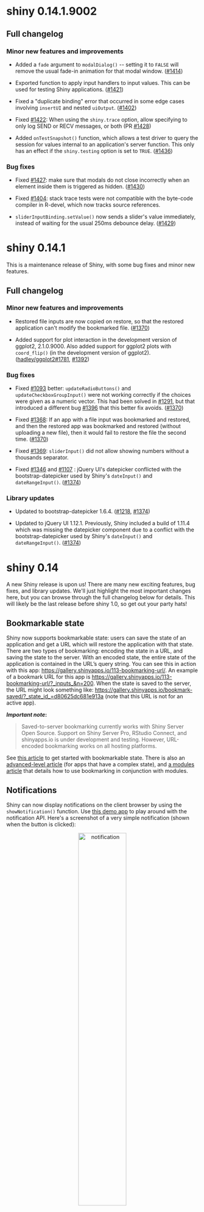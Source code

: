 shiny 0.14.1.9002
============

## Full changelog

### Minor new features and improvements

* Added a `fade` argument to `modalDialog()` -- setting it to `FALSE` will remove the usual fade-in animation for that modal window. ([#1414](https://github.com/rstudio/shiny/pull/1414))

* Exported function to apply input handlers to input values. This can be used for testing Shiny applications. ([#1421](https://github.com/rstudio/shiny/pull/1421))

* Fixed a "duplicate binding" error that occurred in some edge cases involving `insertUI` and nested `uiOutput`. ([#1402](https://github.com/rstudio/shiny/pull/1402))

* Fixed [#1422](https://github.com/rstudio/shiny/issues/1422): When using the `shiny.trace` option, allow specifying to only log SEND or RECV messages, or both (PR [#1428](https://github.com/rstudio/shiny/pull/1428))

* Added `onTestSnapshot()` function, which allows a test driver to query the session for values internal to an application's server function. This only has an effect if the `shiny.testing` option is set to `TRUE`. ([#1436](https://github.com/rstudio/shiny/pull/1436))

### Bug fixes

* Fixed [#1427](https://github.com/rstudio/shiny/issues/1427): make sure that modals do not close incorrectly when an element inside them is triggered as hidden. ([#1430](https://github.com/rstudio/shiny/pull/1430))

* Fixed [#1404](https://github.com/rstudio/shiny/issues/1404): stack trace tests were not compatible with the byte-code compiler in R-devel, which now tracks source references.

* `sliderInputBinding.setValue()` now sends a slider's value immediately, instead of waiting for the usual 250ms debounce delay. ([#1429](https://github.com/rstudio/shiny/pull/1429))

shiny 0.14.1
============

This is a maintenance release of Shiny, with some bug fixes and minor new features.

## Full changelog

### Minor new features and improvements

* Restored file inputs are now copied on restore, so that the restored application can't modify the bookmarked file. ([#1370](https://github.com/rstudio/shiny/issues/1370))

* Added support for plot interaction in the development version of ggplot2, 2.1.0.9000. Also added support for ggplot2 plots with `coord_flip()` (in the development version of ggplot2). ([hadley/ggplot2#1781](https://github.com/hadley/ggplot2/issues/1781), [#1392](https://github.com/rstudio/shiny/pull/1392))


### Bug fixes

* Fixed [#1093](https://github.com/rstudio/shiny/issues/1093) better: `updateRadioButtons()` and `updateCheckboxGroupInput()` were not working correctly if the choices were given as a numeric vector. This had been solved in [#1291](https://github.com/rstudio/shiny/pull/1291), but that introduced a different bug [#1396](https://github.com/rstudio/shiny/issues/1396) that this better fix avoids. ([#1370](https://github.com/rstudio/shiny/pull/1397))

* Fixed [#1368](https://github.com/rstudio/shiny/issues/1368): If an app with a file input was bookmarked and restored, and then the restored app was bookmarked and restored (without uploading a new file), then it would fail to restore the file the second time. ([#1370](https://github.com/rstudio/shiny/pull/1370))

* Fixed [#1369](https://github.com/rstudio/shiny/issues/1369): `sliderInput()` did not allow showing numbers without a thousands separator.

* Fixed [#1346](https://github.com/rstudio/shiny/issues/1346) and [#1107](https://github.com/rstudio/shiny/issues/1107) : jQuery UI's datepicker conflicted with the bootstrap-datepicker used by Shiny's `dateInput()` and `dateRangeInput()`. ([#1374](https://github.com/rstudio/shiny/pull/1374))

### Library updates

* Updated to bootstrap-datepicker 1.6.4. ([#1218](https://github.com/rstudio/shiny/issues/1218), [#1374](https://github.com/rstudio/shiny/pull/1374))

* Updated to jQuery UI 1.12.1. Previously, Shiny included a build of 1.11.4 which was missing the datepicker component due to a conflict with the bootstrap-datepicker used by Shiny's `dateInput()` and `dateRangeInput()`. ([#1374](https://github.com/rstudio/shiny/pull/1374))


shiny 0.14
==========

A new Shiny release is upon us! There are many new exciting features, bug fixes, and library updates. We'll just highlight the most important changes here, but you can browse through the full changelog below for details. This will likely be the last release before shiny 1.0, so get out your party hats!

## Bookmarkable state

Shiny now supports bookmarkable state: users can save the state of an application and get a URL which will restore the application with that state. There are two types of bookmarking: encoding the state in a URL, and saving the state to the server. With an encoded state, the entire state of the application is contained in the URL’s query string. You can see this in action with this app: https://gallery.shinyapps.io/113-bookmarking-url/. An example of a bookmark URL for this app is https://gallery.shinyapps.io/113-bookmarking-url/?_inputs_&n=200. When the state is saved to the server, the URL might look something like: https://gallery.shinyapps.io/bookmark-saved/?_state_id_=d80625dc681e913a (note that this URL is not for an active app).

**_Important note_:**
> Saved-to-server bookmarking currently works with Shiny Server Open Source. Support on Shiny Server Pro, RStudio Connect, and shinyapps.io is under development and testing. However, URL-encoded bookmarking works on all hosting platforms.

See [this article](http://shiny.rstudio.com/articles/bookmarking-state.html) to get started with bookmarkable state. There is also an [advanced-level article](http://shiny.rstudio.com/articles/advanced-bookmarking.html) (for apps that have a complex state), and [a modules article](http://shiny.rstudio.com/articles/bookmarking-modules.html) that details how to use bookmarking in conjunction with modules.

## Notifications

Shiny can now display notifications on the client browser by using the `showNotification()` function. Use [this demo app](https://gallery.shinyapps.io/116-notifications/) to play around with the notification API. Here's a screenshot of a very simple notification (shown when the button is clicked):

<p align="center">
<img src="http://shiny.rstudio.com/images/notification.png" alt="notification" width="50%"/>
</p>

[Here](http://shiny.rstudio.com/articles/notifications.html)'s our article about it, and the [reference documentation](http://shiny.rstudio.com/reference/shiny/latest/showNotification.html).

## Progress indicators

If your Shiny app contains computations that take a long time to complete, a progress bar can improve the user experience by communicating how far along the computation is, and how much is left. Progress bars were added in Shiny 0.10.2. In Shiny 0.14, they were changed to use the notifications system, which gives them a different look.

**_Important note_:**
> If you were already using progress bars and had customized them with your own CSS, you can add the `style = "old"` argument to your `withProgress()` call (or `Progress$new()`). This will result in the same appearance as before. You can also call `shinyOptions(progress.style = "old")` in your app's server function to make all progress indicators use the old styling.

To see new progress bars in action, see [this app](https://gallery.shinyapps.io/085-progress/) in the gallery. You can also learn more about this in [our article](http://shiny.rstudio.com/articles/progress.html) and in the reference documentation (either for the easier [`withProgress` functional API](http://shiny.rstudio.com/reference/shiny/latest/withProgress.html) or the more complicated, but more powerful, [`Progress` object-oriented API](http://shiny.rstudio.com/reference/shiny/latest/Progress.html).

## Reconnection

Shiny can now automatically reconnect to your Shiny session if you temporarily lose network access.

## Modal windows

Shiny has now built-in support for displaying modal dialogs like the one below ([live app here](https://gallery.shinyapps.io/114-modal-dialog/)):

<p align="center">
<img src="http://shiny.rstudio.com/images/modal-dialog.png" alt="modal-dialog" width="50%"/>
</p>

To learn more about this, read [our article](http://shiny.rstudio.com/articles/modal-dialogs.html) and the [reference documentation](http://shiny.rstudio.com/reference/shiny/latest/modalDialog.html).

## `insertUI` and `removeUI`

Sometimes in a Shiny app, arbitrary HTML UI may need to be created on-the-fly in response to user input. The existing `uiOutput` and `renderUI` functions let you continue using reactive logic to call UI functions and make the results appear in a predetermined place in the UI. The `insertUI` and `removeUI` functions, which are used in the server code, allow you to use imperative logic to add and remove arbitrary chunks of HTML (all independent from one another), as many times as you want, whenever you want, wherever you want. This option may be more convenient when you want to, for example, add a new model to your app each time the user selects a different option (and leave previous models unchanged, rather than substitute the previous one for the latest one).

See [this simple demo app](https://gallery.shinyapps.io/111-insert-ui/) of how one could use `insertUI` and `removeUI` to insert and remove text elements using a queue. Also see [this other app](https://gallery.shinyapps.io/insertUI/) that demonstrates how to insert and remove a few common Shiny input objects. Finally, [this app](https://gallery.shinyapps.io/insertUI-modules/) shows how to dynamically insert modules using `insertUI`.

For more, read [our article](http://shiny.rstudio.com/articles/dynamic-ui.html) about dynamic UI generation and the reference documentation about [`insertUI`](http://shiny.rstudio.com/reference/shiny/latest/insertUI.html) and [`removeUI`](http://shiny.rstudio.com/reference/shiny/latest/removeUI.html).

## Documentation for connecting to an external database

Many Shiny users have asked about best practices for accessing external databases from their Shiny applications. Although database access has long been possible using various database connector packages in R, it can be challenging to use them robustly in the dynamic environment that Shiny provides. So far, it has been mostly up to application authors to find the appropriate database drivers and to discover how to manage the database connections within an application. In order to demystify this process, we wrote a series of articles ([first one here](http://shiny.rstudio.com/articles/overview.html)) that covers the basics of connecting to an external database, as well as some security precautions to keep in mind (e.g. [how to avoid SQL injection attacks](http://shiny.rstudio.com/articles/sql-injections.html)).

There are a few packages that you should look at if you're using a relational database in a Shiny app: the `dplyr` and `DBI` packages (both featured in the article linked to above), and the brand new `pool` package, which provides a further layer of abstraction to make it easier and safer to use either `DBI` or `dplyr`. `pool` is not yet on CRAN. In particular, `pool` will take care of managing connections, preventing memory leaks, and ensuring the best performance. See this [`pool` basics article](http://shiny.rstudio.com/articles/pool-basics.html) and the [more advanced-level article](http://shiny.rstudio.com/articles/pool-advanced.html) if you're feeling adventurous! (Both of these articles contain Shiny app examples that use `DBI` to connect to an external MySQL database.) If you are more comfortable with `dplyr` than `DBI`, don't miss the article about the [integration of `pool` and `dplyr`](http://shiny.rstudio.com/articles/pool-dplyr.html).

If you're new to databases in the Shiny world, we recommend using `dplyr` and `pool` if possible. If you need greater control than `dplyr` offers (for example, if you need to modify data in the database or use transactions), then use `DBI` and `pool`. The `pool` package was introduced to make your life easier, but in no way constrains you, so we don't envision any situation in which you'd be better off *not* using it. The only caveat is that `pool` is not yet on CRAN, so you may prefer to wait for that.

## Others

There are many more minor features, small improvements, and bug fixes than we can cover here, so we'll just mention a few of the more noteworthy ones (the full changelog, with links to all the relevant issues and pull requests, is right below this section):

*    **Error Sanitization**: you now have the option to sanitize error messages; in other words, the content of the original error message can be suppressed so that it doesn't leak any sensitive information. To sanitize errors everywhere in your app, just add `options(shiny.sanitize.errors = TRUE)` somewhere in your app. Read [this article](http://shiny.rstudio.com/articles/sanitize-errors.html) for more, or play with the [demo app](https://gallery.shinyapps.io/110-error-sanitization/).

*    **Code Diagnostics**: if there is an error parsing `ui.R`, `server.R`, `app.R`, or `global.R`, Shiny will search the code for missing commas, extra commas, and unmatched braces, parens, and brackets, and will print out messages pointing out those problems. ([#1126](https://github.com/rstudio/shiny/pull/1126))

*    **Reactlog visualization**: by default, the [`showReactLog()` function](http://shiny.rstudio.com/reference/shiny/latest/showReactLog.html) (which brings up the reactive graph) also displays the time that each reactive and observer were active for:

      <p align="center">
      <img src="http://shiny.rstudio.com/images/reactlog.png" alt="modal-dialog" width="75%"/>
      </p>

      This new feature can be turned off with `showReactLog(time = FALSE)`. This may be convenient if you have a large graph and don't want to have this new information cluttering it up. The elapsed time info shows up above each relevant node's label, and the time is also coded by color: the slowest reactive will be dark red and the fastest will be light red.

      Additionally, to organize the graph, you can now drag any of the nodes to a specific position and leave it there.

*    **Nicer-looking tables**: we've made tables generated with `renderTable()` look cleaner and more modern. While this won't break any older code, the finished look of your table will be quite a bit different, as the following image shows:

      <p align="center">
      <img src="http://shiny.rstudio.com/images/render-table.png" alt="render-table" width="75%"/>
      </p>

      For more, read our [short article](http://shiny.rstudio.com/articles/render-table.html) about this update, experiment with all the new features in this [demo app](https://gallery.shinyapps.io/109-render-table/), or check out the [reference documentation](http://shiny.rstudio.com/reference/shiny/latest/renderTable.html).

## Full changelog

### Breaking changes

* Progress indicators can now either use the new notification API, using `style = "notification"` (default), or be displayed with the previous styling, using `style = "old"`. You can also call `shinyOptions(progress.style = "old")` in the server function to make all progress indicators use the old styling. Note that if you had customized your progress indicators with additional CSS, you'll need to use the old style if you want your UI to look the same ([#1160](https://github.com/rstudio/shiny/pull/1160) and [#1329](https://github.com/rstudio/shiny/pull/1329)).

* Closed [#1161](https://github.com/rstudio/shiny/issues/1161): Deprecated the `position` argument to `tabsetPanel()` since Bootstrap 3 stopped supporting this feature.

* The long-deprecated ability to pass a `func` argument to many of the `render` functions has been removed.

### New features

* Added the ability to bookmark and restore application state. (main PR: [#1209](https://github.com/rstudio/shiny/pull/1209))

* Added a new notification API. From R, there are new functions `showNotification` and `hideNotification`. From JavaScript, there is a new `Shiny.notification` object that controls notifications. ([#1141](https://github.com/rstudio/shiny/pull/1141))

* Progress indicators now use the notification API. ([#1160](https://github.com/rstudio/shiny/pull/1160))

* Added the ability for the client browser to reconnect to a new session on the server, by setting `session$allowReconnect(TRUE)`. This requires a version of Shiny Server that supports reconnections. ([#1074](https://github.com/rstudio/shiny/pull/1074))

* Added modal dialogs. ([#1157](https://github.com/rstudio/shiny/pull/1157))

* Added insertUI and removeUI functions to be able to add and remove chunks of UI, standalone, and all independent of one another. ([#1174](https://github.com/rstudio/shiny/pull/1174) and [#1189](https://github.com/rstudio/shiny/pull/1189))

* Improved `renderTable()` function to make the tables look prettier and also provide the user with a lot more parameters to customize their tables with. ([#1129](https://github.com/rstudio/shiny/pull/1129))

* Added support for the `pool` package (use Shiny's timer/scheduler). ([#1226](https://github.com/rstudio/shiny/pull/1226))

### Minor new features and improvements

* Added `cancelOutput` argument to `req()`. This causes the currently executing reactive to cancel its execution, and leave its previous state alone (as opposed to clearing the output). ([#1272](https://github.com/rstudio/shiny/pull/1272))

* `Display: Showcase` now displays the .js, .html and .css files in the `www` directory by default. In order to use showcase mode and not display these, include a new line in your Description file: `IncludeWWW: False`. ([#1185](https://github.com/rstudio/shiny/pull/1185))

* Added an error sanitization option: `options(shiny.sanitize.errors = TRUE)`. By default, this option is `FALSE`. When `TRUE`, normal errors will be sanitized, displaying only a generic error message. This changes the look of an app when errors are printed (but the console log remains the same). ([#1156](https://github.com/rstudio/shiny/pull/1156))

* Added the option of passing arguments to an `xxxOutput()` function through the corresponding `renderXXX()` function via an `outputArgs` parameter to the latter. This is only valid for snippets of Shiny code in an interactive `runtime: shiny` Rmd document (never for full apps, even if embedded in an Rmd). ([#1443](https://github.com/rstudio/shiny/pull/1143))

* Added `updateActionButton()` function, so the user can change an `actionButton`'s (or `actionLink`'s) label and/or icon. It also checks that the icon argument (for both creation and updating of a button) is valid and throws a warning otherwise. ([#1134](https://github.com/rstudio/shiny/pull/1134))

* Added code diagnostics: if there is an error parsing ui.R, server.R, app.R, or global.R, Shiny will search the code for missing commas, extra commas, and unmatched braces, parens, and brackets, and will print out messages pointing out those problems. ([#1126](https://github.com/rstudio/shiny/pull/1126))

* Added support for horizontal dividers in `navbarMenu`. ([#1147](https://github.com/rstudio/shiny/pull/1147))

* Added `placeholder` option to `passwordInput`. ([#1152](https://github.com/rstudio/shiny/pull/1152))

* Added `session$resetBrush(brushId)` (R) and `Shiny.resetBrush(brushId)` (JS) to programatically clear brushes from `imageOutput`/`plotOutput`. ([#1197](https://github.com/rstudio/shiny/pull/1197))

* Added textAreaInput. (thanks, [@nuno-agostinho](https://github.com/nuno-agostinho)! [#1300](https://github.com/rstudio/shiny/pull/1300))

* Added `session$sendBinaryMessage(type, message)` method for sending custom binary data to the client. See `?session`. (thanks, [@daef](https://github.com/daef)! [#1316](https://github.com/rstudio/shiny/pull/1316) and [#1320](https://github.com/rstudio/shiny/pull/1320))

* Almost all code examples now have a runnable example with `shinyApp()`, so that users can run the examples and see them in action. ([#1158](https://github.com/rstudio/shiny/pull/1158))

* When resized, plots are drawn with `replayPlot()`, instead of re-executing all plotting code. This results in faster plot rendering. ([#1112](https://github.com/rstudio/shiny/pull/1112))

* Exported the `isTruthy()` function. (part of PR [#1272](https://github.com/rstudio/shiny/pull/1272))

* Reactive log now shows elapsed time for reactives and observers. ([#1132](https://github.com/rstudio/shiny/pull/1132))

* Nodes in the reactlog visualization are now sticky if the user drags them. ([#1283](https://github.com/rstudio/shiny/pull/1283))

### Bug fixes

* Fixed [#1350](https://github.com/rstudio/shiny/issues/1350): Highlighting of reactives didn't work in showcase mode.

* Fixed [#1331](https://github.com/rstudio/shiny/issues/1331): `renderPlot()` now correctly records and replays plots when `execOnResize = FALSE`.

* `updateDateInput()` and `updateDateRangeInput()` can now clear the date input fields. (thanks, [@gaborcsardi](https://github.com/gaborcsardi)! [#1299](https://github.com/rstudio/shiny/pull/1299), [#1315](https://github.com/rstudio/shiny/pull/1315) and  [#1317](https://github.com/rstudio/shiny/pull/1317))

* Fixed [#561](https://github.com/rstudio/shiny/issues/561): DataTables previously might pop up a warning when the data was updated extremely frequently.

* Fixed [#776](https://github.com/rstudio/shiny/issues/776): In some browsers, plots sometimes flickered when updated.

* Fixed [#543](https://github.com/rstudio/shiny/issues/543) and [#855](https://github.com/rstudio/shiny/issues/855): When `navbarPage()` had a `navbarMenu()` as the first item, it did not automatically select an item.

* Fixed [#970](https://github.com/rstudio/shiny/issues/970): `navbarPage()` previously did not have an option to set the selected tab.

* Fixed [#1253](https://github.com/rstudio/shiny/issues/1253): Memory could leak when an observer was destroyed without first being invalidated.

* Fixed [#931](https://github.com/rstudio/shiny/issues/931): Nested observers could leak memory.

* Fixed [#1144](https://github.com/rstudio/shiny/issues/1144): `updateRadioButton()` and `updateCheckboxGroupInput()` broke controls when used in modules (thanks, [@sipemu](https://github.com/sipemu)!).

* Fixed [#1093](https://github.com/rstudio/shiny/issues/1093): `updateRadioButtons()` and `updateCheckboxGroupInput()` didn't work if `choices` was numeric vector.

* Fixed [#1122](https://github.com/rstudio/shiny/issues/1122): `downloadHandler()` popped up empty browser window if the file wasn't present. It now gives a 404 error code.

* Fixed [#1278](https://github.com/rstudio/shiny/issues/1278): Reactive system was being flushed too often (usually this just means a more-expensive no-op than necessary).

* Fixed [#803](https://github.com/rstudio/shiny/issues/803) and [#1179](https://github.com/rstudio/shiny/issues/1179): handling malformed dates in `dateInput` and `updateDateInput()`.

* Fixed [#1257](https://github.com/rstudio/shiny/issues/1257): `updateSelectInput()` didn't work correctly in IE 11 and Edge.

* Fixed [#971](https://github.com/rstudio/shiny/issues/971): `runApp()` would give confusing error if `port` was not numeric.

* Shiny now avoids using ports that Chrome deems unsafe. ([#1222](https://github.com/rstudio/shiny/pull/1222))

* Added workaround for quartz graphics device resolution bug, where resolution is hard-coded to 72 ppi.

### Library updates

* Updated to ion.RangeSlider 2.1.2.

* Updated to Font Awesome 4.6.3.

* Updated to Bootstrap 3.3.7.

* Updated to jQuery 1.12.4.


shiny 0.13.2
============

* Updated documentation for `htmlTemplate`.


shiny 0.13.1
============

* `flexCol` did not work on RStudio for Windows or Linux.

* Fixed RStudio debugger integration.

* BREAKING CHANGE: The long-deprecated ability to pass functions (rather than expressions) to reactive() and observe() has finally been removed.


shiny 0.13.0
============

* Fixed #962: plot interactions did not work with the development version of ggplot2 (after ggplot2 1.0.1).

* Fixed #902: the `drag_drop` plugin of the selectize input did not work.

* Fixed #933: `updateSliderInput()` does not work when only the label is updated.

* Multiple imageOutput/plotOutput calls can now share the same brush id. Shiny will ensure that performing a brush operation will clear any other brush with the same id.

* Added `placeholder` option to `textInput`.

* Improved support for Unicode characters on Windows (#968).

* Fixed bug in `selectInput` and `selectizeInput` where values with double quotes were not properly escaped.

* `runApp()` can now take a path to any .R file that yields a `shinyApp` object; previously, the path had to be a directory that contained an app.R file (or server.R if using separately defined server and UI). Similarly, introduced `shinyAppFile()` function which creates a `shinyApp` object for an .R file path, just as `shinyAppDir()` does for a directory path.

* Introduced Shiny Modules, which are designed to 1) simplify the reuse of Shiny UI/server logic and 2) make authoring and maintaining complex Shiny apps much easier. See the article linked from `?callModule`.

* `invalidateLater` and `reactiveTimer` no longer require an explicit `session` argument; the default value uses the current session.

* Added `session$reload()` method, the equivalent of hitting the browser's Reload button.

* Added `shiny.autoreload` option, which will automatically cause browsers to reload whenever Shiny app files change on disk. This is intended to shorten the feedback cycle when tweaking UI code.

* Errors are now printed with stack traces! This should make it tremendously easier to track down the causes of errors in Shiny. Try it by calling `stop("message")` from within an output, reactive, or observer. Shiny itself adds a lot of noise to the call stack, so by default, it attempts to hide all but the relevant levels of the call stack. You can turn off this behavior by setting `options(shiny.fullstacktrace=TRUE)` before or during app startup.

* Fixed #1018: the selected value of a selectize input is guaranteed to be selected in server-side mode.

* Added `req` function, which provides a simple way to prevent a reactive, observer, or output from executing until all required inputs and values are available. (Similar functionality has been available for a while using validate/need, but req provides a much simpler and more direct interface.)

* Improve stability with Shiny Server when many subapps are used, by deferring the loading of subapp iframes until a connection has first been established with the server.

* Upgrade to Font Awesome 4.5.0.

* Upgraded to Bootstrap 3.3.5.

* Upgraded to jQuery 1.12.4

* Switched to an almost-complete build of jQuery UI with the exception of the datepicker extension, which conflicts with Shiny's date picker.

* Added `fillPage` function, an alternative to `fluidPage`, `fixedPage`, etc. that is designed for apps that fill the entire available page width/height.

* Added `fillRow` and `fillCol` functions, for laying out proportional grids in `fillPage`. For modern browsers only.

* Added `runGadget`, `paneViewer`, `dialogViewer`, and `browserViewer` functions to support Shiny Gadgets. More detailed docs about gadgets coming soon.

* Added support for the new htmltools 0.3 feature `htmlTemplate`. It's now possible to use regular HTML markup to design your UI, but still use R expressions to define inputs, outputs, and HTML widgets.


shiny 0.12.2
============

* GitHub changed URLs for gists from .tar.gz to .zip, so `runGist` was updated to work with the new URLs.

* Callbacks from the session object are now guaranteed to execute in the order in which registration occurred.

* Minor bugs in sliderInput's animation behavior have been fixed. (#852)

* Updated to ion.rangeSlider to 2.0.12.

* Added `shiny.minified` option, which controls whether the minified version of shiny.js is used. Setting it to FALSe can be useful for debugging. (#826, #850)

* Fixed an issue for outputting plots from ggplot objects which also have an additional class whose print method takes precedence over `print.ggplot`. (#840, 841)

* Added `width` option to Shiny's input functions. (#589, #834)

* Added two alias functions of `updateTabsetPanel()` to update the selected tab: `updateNavbarPage()` and `updateNavlistPanel()`. (#881)

* All non-base functions are now explicitly namespaced, to pass checks in R-devel.

* Shiny now correctly handles HTTP HEAD requests. (#876)


shiny 0.12.1
============

* Fixed an issue where unbindAll() causes subsequent bindAll() to be ignored for previously bound outputs. (#856)

* Undeprecate `dataTableOutput` and `renderDataTable`, which had been deprecated in favor of the new DT package. The DT package is a bit too new and has a slightly different API, we were too hasty in deprecating the existing Shiny functions.


shiny 0.12.0
============

In addition to the changes listed below (in the *Full Changelog* section), there is an infrastructure change that could affect existing Shiny apps. 

### JSON serialization

In Shiny 0.12.0, we've switched from RJSONIO to jsonlite. For the vast majority of users, this will result in no noticeable changes; however, if you use any packages in your Shiny apps which rely on the [htmlwidgets](http://www.htmlwidgets.org/), you will also need to update htmlwidgets to 0.4.0. Both of these packages will issue a message when loaded, if the other package needs to be upgraded.

POSIXt objects are now serialized to JSON in UTC8601 format (like
"2015-03-20T20:00:00Z"), instead of as seconds from the epoch. If you have a Shiny app which uses `sendCustomMessage()` to send datetime (POSIXt) objects, then you may need to modify your Javascript code to receive time data in this format.

### A note about Data Tables

Shiny 0.12.0 deprecated Shiny's dataTableOutput and renderDataTable functions and instructed you to migrate to the nascent [DT](https://rstudio.github.io/DT/) package instead. (We'll talk more about DT in a future blog post.) User feedback has indicated this transition was too sudden and abrupt, so we've undeprecated these functions in 0.12.1. We'll continue to support these functions until DT has had more time to mature.

## Full Changelog

* Switched from RJSONIO to jsonlite. This improves consistency and speed when converting between R data structures and JSON. One notable change is that POSIXt objects are now serialized to JSON in UTC8601 format (like "2015-03-20T20:00:00Z"), instead of as seconds from the epoch).

* In addition to the existing support for clicking and hovering on plots created by base graphics, added support for double-clicking and brushing. (#769)

* Added support for clicking, hovering, double-clicking, and brushing for plots created by ggplot2, including support for facets. (#802)

* Added `nearPoints` and `brushedPoints` functions for easily selecting rows of data that are clicked/hovered, or brushed. (#802)

* Added `shiny.port` option. If this is option is set, `runApp()` will listen on this port by default. (#756)

* `runUrl`, `runGist`, and `runGitHub` now can save downloaded applications, with the `destdir` argument. (#688)

* Restored ability to set labels for `selectInput`. (#741)

* Travis continuous integration now uses Travis's native R support.

* Fixed encoding issue when the server receives data from the client browser. (#742)

* The `session` object now has class `ShinySession`, making it easier to test whether an object is indeed a session object. (#720, #746)

* Fix JavaScript error when an output appears in nested uiOutputs. (Thanks, Gregory Zhang. #749)

* Eliminate delay on receiving new value when `updateSliderInput(value=...)` is called.

* Updated to DataTables (Javascript library) 1.10.5.

* Fixed downloading of files that have no filename extension. (#575, #753)

* Fixed bug where nested UI outputs broke outputs. (#749, #750)

* Removed unneeded HTML ID attributes for `checkboxGroupInputs` and `radioButtons`. (#684)

* Fixed bug where checkboxes were still active even after `Shiny.unbindAll()` was called. (#206)

* The server side selectize input will load the first 1000 options by default before users start to type and search in the box. (#823)

* renderDataTable() and dataTableOutput() have been deprecated in shiny and will be removed in future versions of shiny. Please use the DT package instead: http://rstudio.github.io/DT/ (#807)


shiny 0.11.1
============

* Major client-side performance improvements for pages that have many conditionalPanels, tabPanels, and plotOutputs. (#693, #717, #723)

* `tabPanel`s now use the `title` for `value` by default. This fixes a bug in which an icon in the title caused problems with a conditionalPanel's test condition. (#725, #728)

* `selectInput` now has a `size` argument to control the height of the input box. (#729)

* `navbarPage` no longer includes a first row of extra whitespace when `header=NULL`. (#722)

* `selectInput`s now use Bootstrap styling when `selectize=FALSE`. (#724)

* Better vertical spacing of label for checkbox groups and radio buttons.

* `selectInput` correctly uses width for both selectize and non-selectize inputs. (#702)

* The wrapper tag generated by `htmlOutput` and `uiOutput` can now be any type of HTML tag, instead of just span and div. Also, custom classes are now allowed on the tag. (#704)

* Slider problems in IE 11 and Chrome on touchscreen-equipped Windows computers have been fixed. (#700)

* Sliders now work correctly with draggable panels. (#711)

* Fixed arguments in `fixedPanel`. (#709)

* downloadHandler content callback functions are now invoked with a temp file name that has the same extension as the final filename that will be used by the download. This is to deal with the fact that some file writing functions in R will auto-append the extension for their file type (pdf, zip).


shiny 0.11
==========

Shiny 0.11 switches away from the Bootstrap 2 web framework to the next version, Bootstrap 3. This is in part because Bootstrap 2 is no longer being developed, and in part because it allows us to tap into the ecosystem of Bootstrap 3 themes.


### Known issues for migration

*    In Bootstrap 3, images in `<img>` tags are no longer automatically scaled to the width of their container. If you use `img()` in your UI code, or `<img>` tags in your raw HTML source, it's possible that they will be too large in the new version of Shiny. To address this you can add the `img-responsive` class:
    
    ```r
    img(src = "picture.png", class = "img-responsive")
    ```
    
    The R code above will generate the following HTML:
    
    ```html
    <img src="picture.png" class="img-responsive">
    ```


*    The sliders have been replaced. Previously, Shiny used the [jslider](https://github.com/egorkhmelev/jslider) library, but now it uses [ion.RangeSlider](https://github.com/IonDen/ion.rangeSlider). The new sliders have an updated appearance, and they have allowed us to fix many long-standing interface issues with the sliders.

  * The `sliderInput()` function no longer uses the `format` or `locale` options. Instead, you can use `pre`, `post`, and `sep` options to control the prefix, postfix, and thousands separator.


  * `updateSliderInput()` can now control the min, max, value, and step size of a slider. Previously, only the value could be controlled this way, and if you wanted to change other values, you needed to use Shiny's dynamic UI.


*    If in your HTML you are using custom CSS classes that are specific to Bootstrap, you may need to update them for Bootstrap 3. See the Bootstrap [migration guide](http://getbootstrap.com/migration/).


If you encounter other migration issues, please let us know on the [shiny-discuss](https://groups.google.com/forum/#!forum/shiny-discuss) mailing list, or on the Shiny [issue tracker](https://github.com/rstudio/shiny/issues).

### Using shinybootstrap2

If you would like to use Shiny 0.11 with Bootstrap 2, you can use the **shinybootstrap2** package. Installation and usage instructions are on available on the [project page](https://github.com/rstudio/shinybootstrap2). We recommend that you do this only as a temporary solution because  future development on Shiny will use Bootstrap 3.

### Installing an older version of Shiny

If you want to install a specific version of Shiny other than the latest CRAN release, you can use the `install_version()` function from devtools:

```r
# Install devtools if you don't already have it:
install.package("devtools")

# Install the last version of Shiny prior to 0.11
devtools::install_version("shiny", "0.10.2.2")
```

### Themes

Along with the release of Shiny 0.11, we've packaged up some Bootstrap 3 themes in the [shinythemes](http://rstudio.github.io/shinythemes/) package. This package makes it easy to use Bootstrap themes with Shiny.

## Full Changelog

* Changed sliders from jquery-slider to ion.rangeSlider. These sliders have an improved appearance, support updating more properties from the server, and can be controlled with keyboard input.

* Switched from Bootstrap 2 to Bootstrap 3. For most users, this will work seamlessly, but some users may need to use the shinybootstrap2 package for backward compatibility.

* The UI of a Shiny app can now have a body tag. This is useful for CSS templates that use classes on the body tag.

* `actionButton` and `actionLink` now pass their `...` arguments to the underlying tag function. (#607)

* Added `observeEvent` and `eventReactive` functions for clearer, more concise handling of `actionButton`, plot clicks, and other naturally-imperative inputs.

* Errors that happen in reactives no longer prevent any remaining pending observers from executing. It is also now possible for users to control how errors are handled, with the 'shiny.observer.error' global option. (#603, #604)

* Added an `escape` argument to `renderDataTable()` to escape the HTML entities in the data table for security reasons. This might break tables from previous versions of shiny that use raw HTML in the table content, and the old behavior can be brought back by `escape = FALSE` if you are aware of the security implications. (#627)

* Changed the URI encoding/decoding functions internally to use `encodeURI()`, `encodeURIComponent()`, and `decodeURIComponent()` from the httpuv package instead of `utils::URLencode()` and `utils::URLdecode()`. (#630)

* Shiny's web assets are now minified.

* The default reactive domain is now available in event handler functions. (#669)

* Password input fields can now be used, with `passwordInput()`. (#672)


shiny 0.10.2.2
==============

* Remove use of `rstudio::viewer` in a code example, for R CMD check.


shiny 0.10.2.1
==============

* Changed some examples to use \donttest instead of \dontrun.


shiny 0.10.2
============

* The minimal version of R required for the shiny package is 3.0.0 now.

* Shiny apps can now consist of a single file, app.R, instead of ui.R and server.R.

* Upgraded DataTables from 1.9.4 to 1.10.2. This might be a breaking change if you have customized the DataTables options in your apps. (More info: https://github.com/rstudio/shiny/pull/558)

* File uploading via `fileInput()` works for Internet Explorer 8 and 9 now. Note: IE8/9 do not support multiple files from a single file input. If you need to upload multiple files, you have to use one file input for each file.

* Switched away from reference classes to R6.

* Reactive log performance has been greatly improved.

* Added `Progress` and `withProgress`, to display the progress of computation on the client browser.

* Fixed #557: updateSelectizeInput(choices, server = TRUE) did not work when `choices` is a character vector.

* Searching in DataTables is case-insensitive and the search strings are not treated as regular expressions by default now. If you want case-sensitive searching or regular expressions, you can use the configuration options `search$caseInsensitive` and `search$regex`, e.g. `renderDataTable(..., options = list(search = list(caseInsensitve = FALSE, regex = TRUE)))`.

* Added support for `htmltools::htmlDependency`'s new `attachment` parameter to `renderUI`/`uiOutput`.

* Exported `createWebDependency`. It takes an `htmltools::htmlDependency` object and makes it available over Shiny's built-in web server.

* Custom output bindings can now render `htmltools::htmlDependency` objects at runtime using `Shiny.renderDependencies()`.

* Fixes to rounding behavior of sliderInput. (#301, #502)

* Updated selectize.js to version 0.11.2. (#596)

* Added `position` parameter to `navbarPage`.


shiny 0.10.1
============

* Added Unicode support for Windows. Shiny apps running on Windows must use the UTF-8 encoding for ui.R and server.R (also the optional global.R) if they contain non-ASCII characters. See this article for details and examples: http://shiny.rstudio.com/gallery/unicode-characters.html (#516)

* `runGitHub()` also allows the 'username/repo' syntax now, which is equivalent to `runGitHub('repo', 'username')`. (#427)

* `navbarPage()` now accepts a `windowTitle` parameter to set the web browser page title to something other than the title displayed in the navbar.

* Added an `inline` argument to `textOutput()`, `imageOutput()`, `plotOutput()`, and `htmlOutput()`. When `inline = TRUE`, these outputs will be put in `span()` instead of the default `div()`. This occurs automatically when these outputs are created via the inline expressions (e.g. `r renderText(expr)`) in R Markdown documents. See an R Markdown example at http://shiny.rstudio.com/gallery/inline-output.html (#512)

* Added support for option groups in the select/selectize inputs. When the `choices` argument for `selectInput()`/`selectizeInput()` is a list of sub-lists and any sub-list is of length greater than 1, the HTML tag `<optgroup>` will be used. See an example at http://shiny.rstudio.com/gallery/option-groups-for-selectize-input.html (#542)


shiny 0.10.0
============

* BREAKING CHANGE: By default, observers now terminate themselves if they were created during a session and that session ends. See ?domains for more details.

* Shiny can now be used in R Markdown v2 documents, to create "Shiny Docs": reports and presentations that combine narrative, statically computed output, and fully dynamic inputs and outputs. For more info, including examples, see http://rmarkdown.rstudio.com/authoring_shiny.html.

* The `session` object that can be passed into a server function (e.g. shinyServer(function(input, output, session) {...})) is now documented: see `?session`.

* Most inputs can now accept `NULL` label values to omit the label altogether.

* New `actionLink` input control; like `actionButton`, but with the appearance of a normal link.

* `renderPlot` now calls `print` on its result if it's visible (i.e. no more explicit `print()` required for ggplot2).

* Introduced Shiny app objects (see `?shinyApp`). These essentially replace the little-advertised ability for `runApp` to take a `list(ui=..., server=...)` as the first argument instead of a directory (though that ability remains for backward compatibility). Unlike those lists, Shiny app objects are tagged with class `shiny.appobj` so they can be run simply by printing them.

* Added `maskReactiveContext` function. It blocks the current reactive context, to evaluate expressions that shouldn't use reactive sources directly. (This should not be commonly needed.)

* Added `flowLayout`, `splitLayout`, and `inputPanel` functions for putting UI elements side by side. `flowLayout` lays out its children in a left-to-right, top-to-bottom arrangement. `splitLayout` evenly divides its horizontal space among its children (or unevenly divides if `cellWidths` argument is provided). `inputPanel` is like `flowPanel`, but with a light grey background, and is intended to be used to encapsulate small input controls wherever vertical space is at a premium.

* Added `serverInfo` to obtain info about the Shiny Server if the app is served through it.

* Added an `inline` argument (TRUE/FALSE) in `checkboxGroupInput()` and `radioButtons()` to allow the horizontal layout (inline = TRUE) of checkboxes or radio buttons. (Thanks, @saurfang, #481)

* `sliderInput` and `selectizeInput`/`selectInput` now use a standard horizontal size instead of filling up all available horizontal space. Pass `width="100%"` explicitly for the old behavior.

* Added the `updateSelectizeInput()` function to make it possible to process searching on the server side (i.e. using R), which can be much faster than the client side processing (i.e. using HTML and JavaScript). See the article at http://shiny.rstudio.com/articles/selectize.html for a detailed introduction.

* Fixed a bug of renderDataTable() when the data object only has 1 row and 1 column. (Thanks, ZJ Dai, #429)

* `renderPrint` gained a new argument 'width' to control the width of the text output, e.g. renderPrint({mtcars}, width = 40).

* Fixed #220: the zip file for a directory created by some programs may not have the directory name as its first entry, in which case runUrl() can fail. (#220)

* `runGitHub()` can also take a value of the form "username/repo" in its first argument, e.g. both runGitHub("shiny_example", "rstudio") and runGitHub("rstudio/shiny_example") are valid ways to run the GitHub repo.


shiny 0.9.1
===========

* Fixed warning 'Error in Context$new : could not find function "loadMethod"' that was happening to dependent packages on "R CMD check".


shiny 0.9.0
===========

* BREAKING CHANGE: Added a `host` parameter to runApp() and runExample(), which defaults to the shiny.host option if it is non-NULL, or "127.0.0.1" otherwise. This means that by default, Shiny applications can only be accessed on the same machine from which they are served. To allow other clients to connect, as in previous versions of Shiny, use "0.0.0.0" (or the IP address of one of your network interfaces, if you care to be explicit about it).

* Added a new function `selectizeInput()` to use the JavaScript library selectize.js (https://github.com/brianreavis/selectize.js), which extends the basic select input in many aspects.

* The `selectInput()` function also gained a new argument `selectize = TRUE` to makes use of selectize.js by default. If you want to revert back to the original select input, you have to call selectInput(..., selectize = FALSE).

* Added Showcase mode, which displays the R code for an app right in the app itself. You can invoke Showcase mode by passing `display.mode="showcase"` to the `runApp()` function. Or, if an app is designed to run in Showcase mode by default, add a DESCRIPTION file in the app dir with Title, Author, and License fields; with "Type: Shiny"; and with "DisplayMode: Showcase".

* Upgraded to Bootstrap 2.3.2 and jQuery 1.11.0.

* Make `tags$head()` and `singleton()` behave correctly when used with `renderUI()` and `uiOutput()`. Previously, "hoisting content to the head" and "only rendering items a single time" were features that worked only when the page was initially loading, not in dynamic rendering.

* Files are now sourced with the `keep.source` option, to help with debugging and profiling.

* Support user-defined input parsers for data coming in from JavaScript using the parseShinyInput method.

* Fixed the bug #299: renderDataTable() can deal with 0-row data frames now. (reported by Harlan Harris)

* Added `navbarPage()` and `navbarMenu()` functions to create applications with multiple top level panels.

* Added `navlistPanel()` function to create layouts with a bootstrap navlist on the left and tabPanels on the right

* Added `type` parameter to `tabsetPanel()` to enable the use of pill style tabs in addition to the standard ones.

* Added `position` paramter to `tabsetPanel()` to enable positioning of tabs above, below, left, or right of tab content.

* Added `fluidPage()` and `fixedPage()` functions as well as related row and column layout functions for creating arbitrary bootstrap grid layouts.

* Added `hr()` builder function for creating horizontal rules.

* Automatically concatenate duplicate attributes in tag definitions

* Added `responsive` parameter to page building functions for opting-out of bootstrap responsive css.

* Added `theme` parameter to page building functions for specifying alternate bootstrap css styles.

* Added `icon()` function for embedding icons from the [font awesome](http://fontawesome.io/) icon library

* Added `makeReactiveBinding` function to turn a "regular" variable into a reactive one (i.e. reading the variable makes the current reactive context dependent on it, and setting the variable is a source of reactivity).

* Added a function `withMathJax()` to include the MathJax library in an app.

* The argument `selected` in checkboxGroupInput(), selectInput(), and radioButtons() refers to the value(s) instead of the name(s) of the argument `choices` now. For example, the value of the `selected` argument in selectInput(..., choices = c('Label 1' = 'x1', 'Label 2' = 'x2'), selected = 'Label 2') must be updated to 'x2', although names/labels will be automatically converted to values internally for backward compatibility. The same change applies to updateCheckboxGroupInput(), updateSelectInput(), and updateRadioButtons() as well. (#340)

* Now it is possible to only update the value of a checkbox group, select input, or radio buttons using the `selected` argument without providing the `choices` argument in updateCheckboxGroupInput(), updateSelectInput(), and updateRadioButtons(), respectively. (#340)

* Added `absolutePanel` and `fixedPanel` functions for creating absolute- and fixed-position panels. They can be easily made user-draggable by specifying `draggable = TRUE`.

* For the `options` argument of the function `renderDataTable()`, we can pass literal JavaScript code to the DataTables library via `I()`. This makes it possible to use any JavaScript object in the options, e.g. a JavaScript function (which is not supported in JSON). See `?renderDataTable` for details and examples.

* DataTables also works under IE8 now.

* Fixed a bug in DataTables pagination when searching is turned on, which caused failures for matrices as well as empty rows when displaying data frames using renderDataTable().

* The `options` argument in `renderDataTable()` can also take a function that returns a list. This makes it possible to use reactive values in the options. (#392)

* `renderDataTable()` respects more DataTables options now: (1) either bPaginate = FALSE or iDisplayLength = -1 will disable pagination (i.e. all rows are returned from the data); besides, this means we can also use -1 in the length menu, e.g. aLengthMenu = list(c(10, 30, -1), list(10, 30, 'All')); (2) we can disable searching for individual columns through the bSearchable option, e.g. aoColumns = list(list(bSearchable = FALSE), list(bSearchable = TRUE),...) (the search box for the first column is hidden); (3) we can turn off searching entirely (for both global searching and individual columns) using the option bFilter = FALSE.

* Added an argument `callback` in `renderDataTable()` so that a custom JavaScript function can be applied to the DataTable object. This makes it much easier to use DataTables plug-ins.

* For numeric columns in a DataTable, the search boxes support lower and upper bounds now: a search query of the form "lower,upper" (without quotes) indicates the limits [lower, upper]. For a column X, this means the rows corresponding to X >= lower & X <= upper are returned. If we omit either the lower limit or the upper limit, only the other limit will be used, e.g. ",upper" means X <= upper.

* `updateNumericInput(value)` tries to preserve numeric precision by avoiding scientific notation when possible, e.g. 102145 is no longer rounded to 1.0214e+05 = 102140. (Thanks, Martin Loos. #401)

* `sliderInput()` no longer treats a label wrapped in HTML() as plain text, e.g. the label in sliderInput(..., label = HTML('<em>A Label</em>')) will not be escaped any more. (#119)

* Fixed #306: the trailing slash in a path could fail `addResourcePath()` under Windows. (Thanks, ZJ Dai)

* Dots are now legal characters for inputId/outputId. (Thanks, Kevin Lindquist. #358)


shiny 0.8.0
===========

* Debug hooks are registered on all user-provided functions and (reactive) expressions (e.g., in renderPlot()), which makes it possible to set breakpoints in these functions using the latest version of the RStudio IDE, and the RStudio visual debugging tools can be used to debug Shiny apps. Internally, the registration is done via installExprFunction(), which is a new function introduced in this version to replace exprToFunction() so that the registration can be automatically done.

* Added a new function renderDataTable() to display tables using the JavaScript library DataTables. It includes basic features like pagination, searching (global search or search by individual columns), sorting (by single or multiple columns). All these features are implemented on the R side; for example, we can use R regular expressions for searching. Besides, it also uses the Bootstrap CSS style. See the full documentation and examples in the tutorial: http://rstudio.github.io/shiny/tutorial/#datatables

* Added a new option `shiny.error` which can take a function as an error handler. It is called when an error occurs in an app (in user-provided code), e.g., after we set options(shiny.error = recover), we can enter a specified environment in the call stack to debug our code after an error occurs.

* The argument `launch.browser` in runApp() can also be a function, which takes the URL of the shiny app as its input value.

* runApp() uses a random port between 3000 and 8000 instead of 8100 now. It will try up to 20 ports in case certain ports are not available.

* Fixed a bug for conditional panels: the value `input.id` in the condition was not correctly retrieved when the input widget had a type, such as numericInput(). (reported by Jason Bryer)

* Fixed two bugs in plotOutput(); clickId and hoverId did not give correct coordinates in Firefox, or when the axis limits of the plot were changed. (reported by Chris Warth and Greg D)

* The minimal required version for the httpuv package was increased to 1.2 (on CRAN now).


shiny 0.7.0
===========

* Stopped sending websocket subprotocol. This fixes a compatibility issue with Google Chrome 30.

* The `input` and `output` objects are now also accessible via `session$input` and `session$output`.

* Added click and hover events for static plots; see `?plotOutput` for details.

* Added optional logging of the execution states of a reactive program, and tools for visualizing the log data. To use, start a new R session and call `options(shiny.reactlog=TRUE)`. Then launch a Shiny app and interact with it. Press Ctrl+F3 (or for Mac, Cmd+F3) in the browser to launch an interactive visualization of the reactivity that has occurred. See `?showReactLog` for more information.

* Added `includeScript()` and `includeCSS()` functions.

* Reactive expressions now have class="reactive" attribute. Also added `is.reactive()` and `is.reactivevalues()` functions.

* New `stopApp()` function, which stops an app and returns a value to the caller of `runApp()`.

* Added the `shiny.usecairo` option, which can be used to tell Shiny not to use Cairo for PNG output even when it is installed. (Defaults to `TRUE`.)

* Speed increases for `selectInput()` and `radioButtons()`, and their corresponding updater functions, for when they have many options.

* Added `tagSetChildren()` and `tagAppendChildren()` functions.

* The HTTP request object that created the websocket is now accessible from the `session` object, as `session$request`. This is a Rook-like request environment that can be used to access HTTP headers, among other things. (Note: When running in a Shiny Server environment, the request will reflect the proxy HTTP request that was made from the Shiny Server process to the R process, not the request that was made from the web browser to Shiny Server.)

* Fix `getComputedStyle` issue, for IE8 browser compatibility (#196). Note: Shiny Server is still required for IE8/9 compatibility.

* Add shiny.sharedSecret option, to require the HTTP header Shiny-Shared-Secret to be set to the given value.


shiny 0.6.0
===========

* `tabsetPanel()` can be directed to start with a specific tab selected.

* Fix bug where multiple file uploads with 3 or more files result in incorrect data.

* Add `withTags()` function.

* Add dateInput and dateRangeInput.

* `shinyServer()` now takes an optional `session` argument, which is used for communication with the session object.

* Add functions to update values of existing inputs on a page, instead of replacing them entirely.

* Allow listening on domain sockets.

* Added `actionButton()` to Shiny.

* The server can now send custom JSON messages to the client. On the client side, functions can be registered to handle these messages.

* Callbacks can be registered to be called at the end of a client session.

* Add ability to set priority of observers and outputs. Each priority level gets its own queue.

* Fix bug where the presence of a submit button would prevent sending of metadata until the button was clicked.

* `reactiveTimer()` and `invalidateLater()` by default no longer invalidate reactive objects after the client session has closed.

* Shiny apps can be run without a server.r and ui.r file.


shiny 0.5.0
===========

* Switch from websockets package for handling websocket connections to httpuv.

* New method for detecting hidden output objects. Instead of checking that height and width are 0, it checks that the object or any ancestor in the DOM has style display:none.

* Add `clientData` reactive values object, which carries information about the client. This includes the hidden status of output objects, height/width plot output objects, and the URL of the browser.

* Add `parseQueryString()` function.

* Add `renderImage()` function for sending arbitrary image files to the client, and its counterpart, `imageOutput()`.

* Add support for high-resolution (Retina) displays.

* Fix bug #55, where `renderTable()` would throw error with an empty data frame.


shiny 0.4.1
===========

* Fix bug where width and height weren't passed along properly from `reactivePlot` to `renderPlot`.

* Fix bug where infinite recursion would happen when `reactivePlot` was passed a function for width or height.


shiny 0.4.0
===========

* Added suspend/resume capability to observers.

* Output objects are automatically suspended when they are hidden on the user's web browser.

* `runGist()` accepts GitHub's new URL format, which includes the username.

* `reactive()` and `observe()` now take expressions instead of functions.

* `reactiveText()`, `reactivePlot()`, and so on, have been renamed to `renderText()`, `renderPlot()`, etc.  They also now take expressions instead of functions.

* Fixed a bug where empty values in a numericInput were sent to the R process as 0. They are now sent as NA.


shiny 0.3.1
===========

* Fix issue #91: bug where downloading files did not work.

* Add [[<- operator for shinyoutput object, making it possible to assign values with `output[['plot1']] <- ...`.

* Reactive functions now preserve the visible/invisible state of their returned values.


shiny 0.3.0
===========

* Reactive functions are now evaluated lazily.

* Add `reactiveValues()`.

* Using `as.list()` to convert a reactivevalues object (like `input`) to a list is deprecated. The new function `reactiveValuesToList()` should be used instead.

* Add `isolate()`. This function is used for accessing reactive functions, without them invalidating their parent contexts.

* Fix issue #58: bug where reactive functions are not re-run when all items in a checkboxGroup are unchecked.

* Fix issue #71, where `reactiveTable()` would return blank if the first element of a data frame was NA.

* In `plotOutput`, better validation for CSS units when specifying width and height.

* `reactivePrint()` no longer displays invisible output.

* `reactiveText()` no longer displays printed output, only the return value from a function.

* The `runGitHub()` and `runUrl()` functions have been added, for running Shiny apps from GitHub repositories and zip/tar files at remote URLs.

* Fix issue #64, where pressing Enter in a textbox would cause a form to submit.


shiny 0.2.4
===========

* `runGist` has been updated to use the new download URLs from https://gist.github.com.

* Shiny now uses `CairoPNG()` for output, when the Cairo package is available. This provides better-looking output on Linux and Windows.


shiny 0.2.3
===========

* Ignore request variables for routing purposes


shiny 0.2.2
===========

* Fix CRAN warning (assigning to global environment)


shiny 0.2.1
===========

* [BREAKING] Modify API of `downloadHandler`: The `content` function now takes a file path, not writable connection, as an argument. This makes it much easier to work with APIs that only write to file paths, not connections.


shiny 0.2.0
===========

* Fix subtle name resolution bug--the usual symptom being S4 methods not being invoked correctly when called from inside of ui.R or server.R


shiny 0.1.14
===========

* Fix slider animator, which broke in 0.1.10


shiny 0.1.13
===========

* Fix temp file leak in reactivePlot


shiny 0.1.12
===========

* Fix problems with runGist on Windows

* Add feature for on-the-fly file downloads (e.g. CSV data, PDFs)

* Add CSS hooks for app-wide busy indicators


shiny 0.1.11
===========

* Fix input binding with IE8 on Shiny Server

* Fix issue #41: reactiveTable should allow print options too

* Allow dynamic sizing of reactivePlot (i.e. using a function instead of a fixed value)


shiny 0.1.10
===========

* Support more MIME types when serving out of www

* Fix issue #35: Allow modification of untar args

* headerPanel can take an explicit window title parameter

* checkboxInput uses correct attribute `checked` instead of `selected`

* Fix plot rendering with IE8 on Shiny Server


shiny 0.1.9
===========

* Much less flicker when updating plots

* More customizable error display

* Add `includeText`, `includeHTML`, and `includeMarkdown` functions for putting text, HTML, and Markdown content from external files in the application's UI.


shiny 0.1.8
===========

* Add `runGist` function for conveniently running a Shiny app that is published on gist.github.com.

* Fix issue #27: Warnings cause reactive functions to stop executing.

* The server.R and ui.R filenames are now case insensitive.

* Add `wellPanel` function for creating inset areas on the page.

* Add `bootstrapPage` function for creating new Bootstrap based layouts from scratch.


shiny 0.1.7
===========

* Fix issue #26: Shiny.OutputBindings not correctly exported.

* Add `repeatable` function for making easily repeatable versions of random number generating functions.

* Transcode JSON into UTF-8 (prevents non-ASCII reactivePrint values from causing errors on Windows).


shiny 0.1.6
===========

* Import package dependencies, instead of attaching them (with the exception of websockets, which doesn't currently work unless attached).

* conditionalPanel was animated, now it is not.

* bindAll was not correctly sending initial values to the server; fixed.


shiny 0.1.5
===========

* BREAKING CHANGE: JS APIs Shiny.bindInput and Shiny.bindOutput removed and replaced with Shiny.bindAll; Shiny.unbindInput and Shiny.unbindOutput removed and replaced with Shiny.unbindAll.

* Add file upload support (currently only works with Chrome and Firefox). Use a normal HTML file input, or call the `fileInput` UI function.

* Shiny.unbindOutputs did not work, now it does.

* Generally improved robustness of dynamic input/output bindings.

* Add conditionalPanel UI function to allow showing/hiding UI based on a JS expression; for example, whether an input is a particular value. Also works in raw HTML (add the `data-display-if` attribute to the element that should be shown/hidden).

* htmlOutput (CSS class `shiny-html-output`) can contain inputs and outputs.


shiny 0.1.4
===========

* Allow Bootstrap tabsets to act as reactive inputs; their value indicates which tab is active

* Upgrade to Bootstrap 2.1

* Add `checkboxGroupInput` control, which presents a list of checkboxes and returns a vector of the selected values

* Add `addResourcePath`, intended for reusable component authors to access CSS, JavaScript, image files, etc. from their package directories

* Add Shiny.bindInputs(scope), .unbindInputs(scope), .bindOutputs(scope), and .unbindOutputs(scope) JS API calls to allow dynamic binding/unbinding of HTML elements


shiny 0.1.3
===========

* Introduce Shiny.inputBindings.register JS API and InputBinding class, for creating custom input controls

* Add `step` parameter to numericInput

* Read names of input using `names(input)`

* Access snapshot of input as a list using `as.list(input)`

* Fix issue #10: Plots in tabsets not rendered


shiny 0.1.2
===========

* Initial private beta release!
